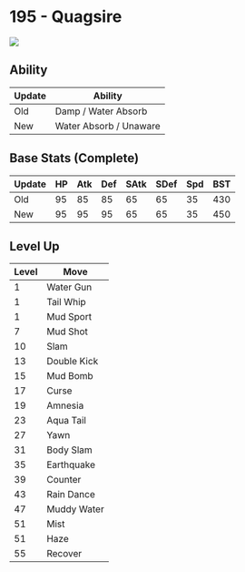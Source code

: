 # 195 - Quagsire
![][195]

## Ability

Update | Ability
---    | ---
Old    | Damp / Water Absorb
New    | Water Absorb / Unaware

## Base Stats (Complete)

Update | HP | Atk | Def | SAtk | SDef | Spd | BST
---    | ---| --- | --- | ---  | ---  | --- | ---
Old    | 95 |  85 |  85 |  65  |  65  |  35  |  430
New    | 95 |  95 |  95 |  65  |  65  |  35  |  450

## Level Up

Level | Move
---   | ---
  1   | Water Gun
  1   | Tail Whip
  1   | Mud Sport
  7   | Mud Shot
 10   | Slam
 13   | Double Kick
 15   | Mud Bomb
 17   | Curse
 19   | Amnesia
 23   | Aqua Tail
 27   | Yawn
 31   | Body Slam
 35   | Earthquake
 39   | Counter
 43   | Rain Dance
 47   | Muddy Water
 51   | Mist
 51   | Haze
 55   | Recover



[195]: ../img/pokemon/195.png

